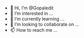- 👋 Hi, I’m @Gopaledit
- 👀 I’m interested in ...
- 🌱 I’m currently learning ...
- 💞️ I’m looking to collaborate on ...
- 📫 How to reach me ...

<!---
Gopaledit/Gopaledit is a ✨ special ✨ repository because its `README.md` (this file) appears on your GitHub profile.
You can click the Preview link to take a look at your changes.
--->
